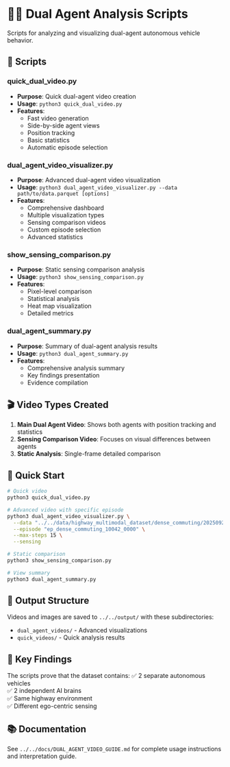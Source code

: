 # 🚗🚗 Dual Agent Analysis Scripts

Scripts for analyzing and visualizing dual-agent autonomous vehicle behavior.

## 📄 Scripts

### **quick_dual_video.py**
- **Purpose**: Quick dual-agent video creation
- **Usage**: `python3 quick_dual_video.py`
- **Features**: 
  - Fast video generation
  - Side-by-side agent views
  - Position tracking
  - Basic statistics
  - Automatic episode selection

### **dual_agent_video_visualizer.py**
- **Purpose**: Advanced dual-agent video visualization
- **Usage**: `python3 dual_agent_video_visualizer.py --data path/to/data.parquet [options]`
- **Features**:
  - Comprehensive dashboard
  - Multiple visualization types
  - Sensing comparison videos
  - Custom episode selection
  - Advanced statistics

### **show_sensing_comparison.py**
- **Purpose**: Static sensing comparison analysis
- **Usage**: `python3 show_sensing_comparison.py`
- **Features**:
  - Pixel-level comparison
  - Statistical analysis
  - Heat map visualization
  - Detailed metrics

### **dual_agent_summary.py**
- **Purpose**: Summary of dual-agent analysis results
- **Usage**: `python3 dual_agent_summary.py`
- **Features**:
  - Comprehensive analysis summary
  - Key findings presentation
  - Evidence compilation

## 🎬 Video Types Created

1. **Main Dual Agent Video**: Shows both agents with position tracking and statistics
2. **Sensing Comparison Video**: Focuses on visual differences between agents
3. **Static Analysis**: Single-frame detailed comparison

## 🚀 Quick Start

```bash
# Quick video
python3 quick_dual_video.py

# Advanced video with specific episode
python3 dual_agent_video_visualizer.py \
  --data "../../data/highway_multimodal_dataset/dense_commuting/20250921_152749-1ea1c024_transitions.parquet" \
  --episode "ep_dense_commuting_10042_0000" \
  --max-steps 15 \
  --sensing

# Static comparison
python3 show_sensing_comparison.py

# View summary
python3 dual_agent_summary.py
```

## 📁 Output Structure

Videos and images are saved to `../../output/` with these subdirectories:
- `dual_agent_videos/` - Advanced visualizations
- `quick_videos/` - Quick analysis results

## 🎯 Key Findings

The scripts prove that the dataset contains:
✅ 2 separate autonomous vehicles  
✅ 2 independent AI brains  
✅ Same highway environment  
✅ Different ego-centric sensing  

## 📚 Documentation

See `../../docs/DUAL_AGENT_VIDEO_GUIDE.md` for complete usage instructions and interpretation guide.